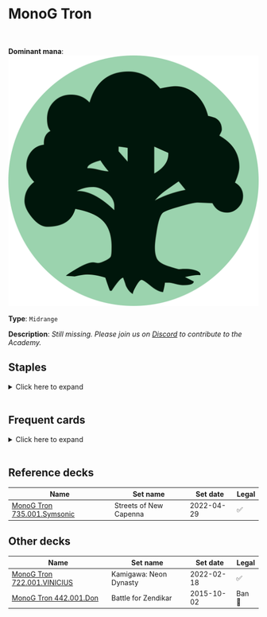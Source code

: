 <!-- This page is automatically generated by Myr: do not update it manually. -->
<!-- Changes directly applied here will be lost. -->
<!-- If you plan to update this page, please update the template at https://github.com/Pauperformance/pauperformance-bot -->
<!-- Templates can be found under pauperformance-bot/resources/templates/ -->
# MonoG Tron
<br/>


**Dominant mana**: <img src="../resources/images/mana/G.png" class="dominant-mana-icon"/>

**Type**: `Midrange`

**Description**: _Still missing. Please join us on [Discord](https://discord.gg/fYQbpjjkQ3) to contribute to the Academy._


## **Staples**

<details>
  <summary>Click here to expand</summary>
<a href="https://scryfall.com/card/tsr/263/chromatic-star"><img src="https://c1.scryfall.com/file/scryfall-cards/normal/front/c/2/c2e8d492-2c67-410b-b556-c157a14c4cec.jpg" class="archetype-card rounded-image"/></a>
<a href="https://scryfall.com/card/2xm/161/crop-rotation"><img src="https://c1.scryfall.com/file/scryfall-cards/normal/front/4/2/4249cc64-f75b-4c76-a41a-5b25873c74bc.jpg" class="archetype-card rounded-image"/></a>
<a href="https://scryfall.com/card/2xm/255/expedition-map"><img src="https://c1.scryfall.com/file/scryfall-cards/normal/front/5/5/551c0a45-9515-4e51-84e5-79703832a661.jpg" class="archetype-card rounded-image"/></a>
<a href="https://scryfall.com/card/mbs/79/fangren-marauder"><img src="https://c1.scryfall.com/file/scryfall-cards/normal/front/f/5/f5cf62a2-d03a-495d-924a-bf79524175fa.jpg" class="archetype-card rounded-image"/></a>
<a href="https://scryfall.com/card/uma/8/ulamogs-crusher"><img src="https://c1.scryfall.com/file/scryfall-cards/normal/front/e/d/eda0fd38-38e6-4e9b-9c17-4d855e01b1e1.jpg" class="archetype-card rounded-image"/></a>
</details><br/>



## **Frequent cards**

<details>
  <summary>Click here to expand</summary>
<a href="https://scryfall.com/card/mh2/147/abundant-harvest"><img src="https://c1.scryfall.com/file/scryfall-cards/normal/front/5/a/5ad86b17-3fed-418a-938c-c49adb409531.jpg" class="archetype-card rounded-image"/></a>
<a href="https://scryfall.com/card/2xm/151/ancient-stirrings"><img src="https://c1.scryfall.com/file/scryfall-cards/normal/front/7/2/726039a0-6c0d-48ef-9b42-99de5d4e41d2.jpg" class="archetype-card rounded-image"/></a>
<a href="https://scryfall.com/card/war/149/arboreal-grazer"><img src="https://c1.scryfall.com/file/scryfall-cards/normal/front/c/4/c4a5f86f-44a8-4735-909a-770586d33a15.jpg" class="archetype-card rounded-image"/></a>
<a href="https://scryfall.com/card/csp/103/aurochs-herd"><img src="https://c1.scryfall.com/file/scryfall-cards/normal/front/d/7/d757b3ad-b808-4506-934e-727e065f66c1.jpg" class="archetype-card rounded-image"/></a>
<a href="https://scryfall.com/card/jmp/462/chromatic-sphere"><img src="https://c1.scryfall.com/file/scryfall-cards/normal/front/e/d/edabc8b2-4413-48e4-8d6f-521b19d839a6.jpg" class="archetype-card rounded-image"/></a>
<a href="https://scryfall.com/card/afc/157/explore"><img src="https://c1.scryfall.com/file/scryfall-cards/normal/front/5/9/59c33065-1bdd-4257-9e74-1f2aacf063c5.jpg" class="archetype-card rounded-image"/></a>
<a href="https://scryfall.com/card/2xm/168/fierce-empath"><img src="https://c1.scryfall.com/file/scryfall-cards/normal/front/f/1/f13ddd38-397c-4119-8d55-50c7407883f9.jpg" class="archetype-card rounded-image"/></a>
<a href="https://scryfall.com/card/cmr/178/fiery-cannonade"><img src="https://c1.scryfall.com/file/scryfall-cards/normal/front/3/9/396f1cdf-712b-4518-a0e8-0039303dccdc.jpg" class="archetype-card rounded-image"/></a>
<a href="https://scryfall.com/card/eld/220/golden-egg"><img src="https://c1.scryfall.com/file/scryfall-cards/normal/front/5/2/525142c3-f17c-4e02-a02d-fa385215aa12.jpg" class="archetype-card rounded-image"/></a>
<a href="https://scryfall.com/card/vma/175/kaerveks-torch"><img src="https://c1.scryfall.com/file/scryfall-cards/normal/front/8/3/83ff4446-4afd-42db-9879-0295e95764f7.jpg" class="archetype-card rounded-image"/></a>
<a href="https://scryfall.com/card/cmr/322/maelstrom-colossus"><img src="https://c1.scryfall.com/file/scryfall-cards/normal/front/3/2/322491d2-d082-4d38-8d81-8588c011e725.jpg" class="archetype-card rounded-image"/></a>
<a href="https://scryfall.com/card/jmp/472/mana-geode"><img src="https://c1.scryfall.com/file/scryfall-cards/normal/front/f/8/f8c54d41-683e-42fd-8aa4-371dddf3bcb3.jpg" class="archetype-card rounded-image"/></a>
<a href="https://scryfall.com/card/nph/114/maul-splicer"><img src="https://c1.scryfall.com/file/scryfall-cards/normal/front/2/d/2d2c6a6d-5b59-47d7-b290-df3640d9555f.jpg" class="archetype-card rounded-image"/></a>
<a href="https://scryfall.com/card/ody/251/moments-peace"><img src="https://c1.scryfall.com/file/scryfall-cards/normal/front/4/0/40ebe935-ccf9-435e-8fe8-53bcbf3526e7.jpg" class="archetype-card rounded-image"/></a>
<a href="https://scryfall.com/card/cmr/334/prophetic-prism"><img src="https://c1.scryfall.com/file/scryfall-cards/normal/front/1/4/14602fed-8666-4884-8fca-13529578f9e2.jpg" class="archetype-card rounded-image"/></a>
<a href="https://scryfall.com/card/c21/202/pulse-of-murasa"><img src="https://c1.scryfall.com/file/scryfall-cards/normal/front/a/4/a4b9f8f4-d704-4f16-8495-cf8185285859.jpg" class="archetype-card rounded-image"/></a>
<a href="https://scryfall.com/card/a25/231/self-assembler"><img src="https://cards.scryfall.io/normal/front/d/8/d86ba613-29bd-45d8-b5ed-f8fe8323fe75.jpg" class="archetype-card rounded-image"/></a>
<a href="https://scryfall.com/card/znr/254/spare-supplies"><img src="https://c1.scryfall.com/file/scryfall-cards/normal/front/a/5/a53baf25-1782-427b-a9dd-fc9b8dc6444f.jpg" class="archetype-card rounded-image"/></a>
<a href="https://scryfall.com/card/ncc/439/thriving-grove"><img src="https://cards.scryfall.io/normal/front/1/d/1d6a0661-9be3-431f-8c73-110ab93c9b34.jpg" class="archetype-card rounded-image"/></a>
</details><br/>



## **Reference decks**

| Name | Set name | Set date | Legal |
| -----| -------- | -------- | ----- |
| [MonoG Tron 735.001.Symsonic](https://www.mtggoldfish.com/deck/4870879) | Streets of New Capenna | 2022-04-29 | ✅ |




## **Other decks**

| Name | Set name | Set date | Legal |
| -----| -------- | -------- | ----- |
| [MonoG Tron 722.001.VINICIUS](https://www.mtggoldfish.com/deck/4673165) | Kamigawa: Neon Dynasty | 2022-02-18 | ✅ |
| [MonoG Tron 442.001.Don](https://www.mtggoldfish.com/deck/4673163) | Battle for Zendikar | 2015-10-02 | Ban 🔨 |





